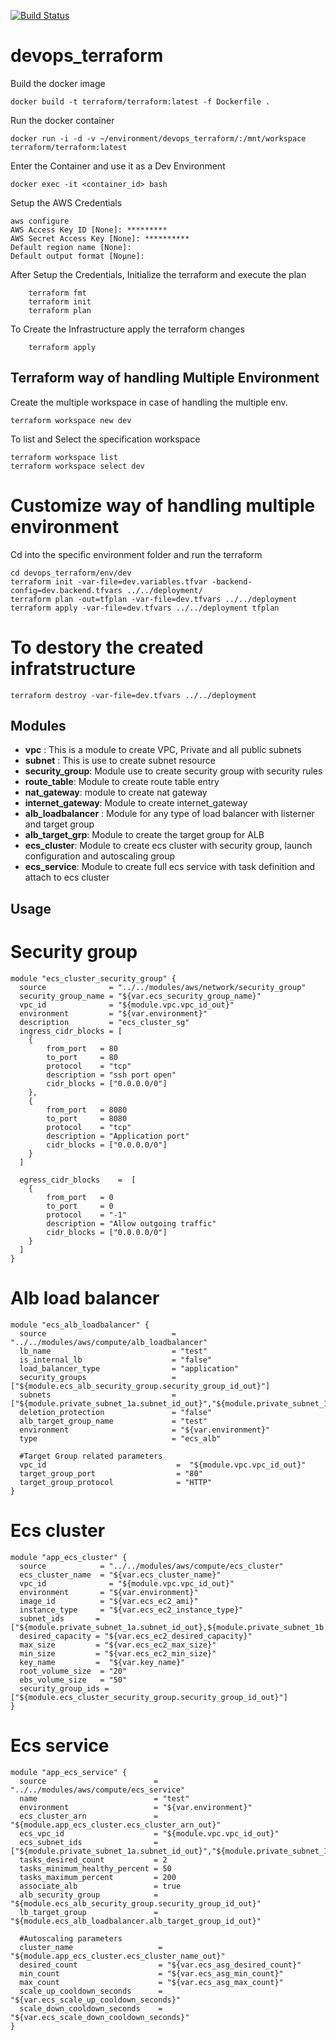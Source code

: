 [![Build Status](https://travis-ci.org/mattyait/devops_terraform.svg?branch=master)](https://travis-ci.org/mattyait/devops_terraform)
# devops_terraform

Build the docker image

    docker build -t terraform/terraform:latest -f Dockerfile .

Run the docker container

    docker run -i -d -v ~/environment/devops_terraform/:/mnt/workspace terraform/terraform:latest

Enter the Container and use it as a Dev Environment

    docker exec -it <container_id> bash

Setup the AWS Credentials

    aws configure
    AWS Access Key ID [None]: *********
    AWS Secret Access Key [None]: **********
    Default region name [None]:
    Default output format [Noµne]:

After Setup the Credentials, Initialize the terraform and execute the plan

        terraform fmt
        terraform init
        terraform plan
        
To Create the Infrastructure apply the terraform changes

        terraform apply

## Terraform way of handling Multiple Environment
Create the multiple workspace in case of handling the multiple env.

    terraform workspace new dev

To list and Select the specification workspace

    terraform workspace list
    terraform workspace select dev

# Customize way of handling multiple environment

Cd into the specific environment folder and run the terraform

    cd devops_terraform/env/dev
    terraform init -var-file=dev.variables.tfvar -backend-config=dev.backend.tfvars ../../deployment/
    terraform plan -out=tfplan -var-file=dev.tfvars ../../deployment
    terraform apply -var-file=dev.tfvars ../../deployment tfplan
    
# To destory the created infratstructure

    terraform destroy -var-file=dev.tfvars ../../deployment

## Modules
- **vpc** : This is a module to create VPC, Private and all public subnets
- **subnet** : This is use to create subnet resource
- **security_group**: Module use to create security group with security rules
- **route_table**: Module to create route table entry
- **nat_gateway**: module to create nat gateway
- **internet_gateway**: Module to create internet_gateway
- **alb_loadbalancer** : Module for any type of load balancer with listerner and target group
- **alb_target_grp**: Module to create the target group for ALB
- **ecs_cluster**: Module to create ecs cluster with security group, launch configuration and autoscaling group
- **ecs_service**: Module to create full ecs service with task definition and attach to ecs cluster

## Usage

# Security group

    module "ecs_cluster_security_group" {
      source              = "../../modules/aws/network/security_group"
      security_group_name = "${var.ecs_security_group_name}"
      vpc_id              = "${module.vpc.vpc_id_out}"
      environment         = "${var.environment}"
      description         = "ecs_cluster_sg"
      ingress_cidr_blocks = [
        {
            from_port   = 80
            to_port     = 80
            protocol    = "tcp"
            description = "ssh port open"
            cidr_blocks = ["0.0.0.0/0"]
        },
        {
            from_port   = 8080
            to_port     = 8080
            protocol    = "tcp"
            description = "Application port"
            cidr_blocks = ["0.0.0.0/0"]
        }
      ]
      
      egress_cidr_blocks    =  [
        {
            from_port   = 0
            to_port     = 0
            protocol    = "-1"
            description = "Allow outgoing traffic"
            cidr_blocks = ["0.0.0.0/0"]
        }
      ]
    }
        
# Alb load balancer

    module "ecs_alb_loadbalancer" {
      source                            = "../../modules/aws/compute/alb_loadbalancer"
      lb_name                           = "test"
      is_internal_lb                    = "false"
      load_balancer_type                = "application"
      security_groups                   = ["${module.ecs_alb_security_group.security_group_id_out}"]
      subnets                           = ["${module.private_subnet_1a.subnet_id_out}","${module.private_subnet_1b.subnet_id_out}"]
      deletion_protection               = "false"
      alb_target_group_name             = "test"
      environment                       = "${var.environment}"
      type                              = "ecs_alb"
      
      #Target Group related parameters
      vpc_id                             =  "${module.vpc.vpc_id_out}"
      target_group_port                  = "80"
      target_group_protocol              = "HTTP"
    }

# Ecs cluster

    module "app_ecs_cluster" {
      source            = "../../modules/aws/compute/ecs_cluster"    
      ecs_cluster_name  = "${var.ecs_cluster_name}"
      vpc_id              = "${module.vpc.vpc_id_out}"
      environment       = "${var.environment}"
      image_id          = "${var.ecs_ec2_ami}"
      instance_type     = "${var.ecs_ec2_instance_type}"
      subnet_ids       = ["${module.private_subnet_1a.subnet_id_out},${module.private_subnet_1b.subnet_id_out}"]
      desired_capacity = "${var.ecs_ec2_desired_capacity}"
      max_size         = "${var.ecs_ec2_max_size}"
      min_size         = "${var.ecs_ec2_min_size}"
      key_name         =  "${var.key_name}"
      root_volume_size  = "20"
      ebs_volume_size   = "50"
      security_group_ids = ["${module.ecs_cluster_security_group.security_group_id_out}"]
    }

# Ecs service

    module "app_ecs_service" {
      source                        = "../../modules/aws/compute/ecs_service"
      name                          = "test"
      environment                   = "${var.environment}"
      ecs_cluster_arn               = "${module.app_ecs_cluster.ecs_cluster_arn_out}"
      ecs_vpc_id                    = "${module.vpc.vpc_id_out}"
      ecs_subnet_ids                = ["${module.private_subnet_1a.subnet_id_out}","${module.private_subnet_1b.subnet_id_out}"]
      tasks_desired_count           = 2
      tasks_minimum_healthy_percent = 50
      tasks_maximum_percent         = 200
      associate_alb                 = true
      alb_security_group            = "${module.ecs_alb_security_group.security_group_id_out}"
      lb_target_group               = "${module.ecs_alb_loadbalancer.alb_target_group_id_out}"
      
      #Autoscaling parameters
      cluster_name                   = "${module.app_ecs_cluster.ecs_cluster_name_out}"
      desired_count                  = "${var.ecs_asg_desired_count}"
      min_count                      = "${var.ecs_asg_min_count}"
      max_count                      = "${var.ecs_asg_max_count}"
      scale_up_cooldown_seconds      = "${var.ecs_scale_up_cooldown_seconds}"
      scale_down_cooldown_seconds    = "${var.ecs_scale_down_cooldown_seconds}"
    }